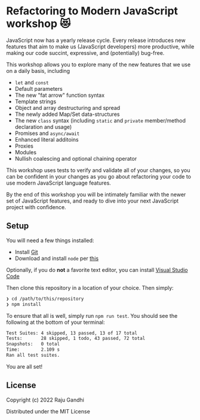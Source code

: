 # Refactoring to Modern JavaScript workshop 😻

JavaScript now has a yearly release cycle. 
Every release introduces new features that aim to make us (JavaScript developers) more productive, while making our code succint, expressive, and (potentially) bug-free. 

This workshop allows you to explore many of the new features that we use on a daily basis, including

- `let` and `const`
- Default parameters
- The new "fat arrow" function syntax
- Template strings
- Object and array destructuring and spread
- The newly added Map/Set data-structures 
- The new `class` syntax (including `static` and `private` member/method declaration and usage)
- Promises and `async/await`
- Enhanced literal additoins
- Proxies
- Modules
- Nullish coalescing and optional chaining operator

This workshop uses tests to verify and validate all of your changes, so you can be confident in your changes as you go about refactoring your code to use modern JavaScript language features.

By the end of this workshop you will be intimately familiar with the newer set of JavaScript features, and ready to dive into your next JavaScript project with confidence. 

## Setup 

You will need a few things installed: 

- Install [Git](https://git-scm.com/downloads)
- Download and install `node` per [this](https://nodejs.org/en/download/)

Optionally, if you do **not** a favorite text editor, you can install [Visual Studio Code](https://code.visualstudio.com/)

Then clone this repository in a location of your choice. 
Then simply:

```sh
❯ cd /path/to/this/repository
❯ npm install
```

To ensure that all is well, simply run `npm run test`.
You should see the following at the bottom of your terminal:

```sh
Test Suites: 4 skipped, 13 passed, 13 of 17 total
Tests:       28 skipped, 1 todo, 43 passed, 72 total
Snapshots:   0 total
Time:        2.109 s
Ran all test suites.
```

You are all set! 

## License

Copyright (c) 2022 Raju Gandhi

Distributed under the MIT License
